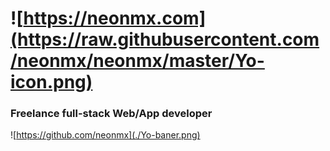 # ![https://neonmx.com](https://raw.githubusercontent.com/neonmx/neonmx/master/Yo-icon.png) 
### Freelance full-stack Web/App developer

![https://github.com/neonmx](./Yo-baner.png)

<!--
**neonmx/neonmx** is a ✨ _special_ ✨ repository because its `README.md` (this file) appears on your GitHub profile.

Here are some ideas to get you started:

- 🔭 I’m currently working on ...
- 🌱 I’m currently learning ...
- 👯 I’m looking to collaborate on ...
- 🤔 I’m looking for help with ...
- 💬 Ask me about ...
- 📫 How to reach me: ...
- 😄 Pronouns: ...
- ⚡ Fun fact: ...
-->
